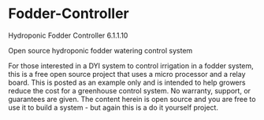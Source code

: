 # Fodder-Controller
Hydroponic Fodder Controller 6.1.1.10

Open source hydroponic fodder watering control system

For those interested in a DYI system to control irrigation in a fodder system, this is a free open source project that uses a micro processor and a relay board. This is posted as an example only and is intended to help growers reduce the cost for a greenhouse control system. No warranty, support, or guarantees are given. The content herein is open source and you are free to use it to build a system - but again this is a do it yourself project.
